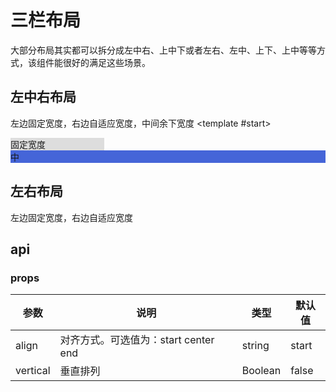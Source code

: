 <script setup>
  import column from '../../../src/components/column/index.vue'
</script>

# 三栏布局

大部分布局其实都可以拆分成左中右、上中下或者左右、左中、上下、上中等等方式，该组件能很好的满足这些场景。

## 左中右布局

左边固定宽度，右边自适应宽度，中间余下宽度
<column>
<template #start>

<div style="background:#ddd;width:150px">固定宽度</div>
</template>

  <div style="background:#4565d8;width:100%">中</div>
  <template #end>
    <div style="background:#ddd">自适应宽度</div>
  </template>
</column>

## 左右布局

左边固定宽度，右边自适应宽度

<column>
  <template #start>
  <div style="background:#ddd;width:150px">固定宽度</div>
  </template>
  <template #end>
  <div style="background:#ddd">自适应宽度</div>
  </template>
</column>

## api

### props

| 参数     | 说明                                 | 类型    | 默认值 |
| -------- | ------------------------------------ | ------- | ------ |
| align    | 对齐方式。可选值为：start center end | string  | start  |
| vertical | 垂直排列                             | Boolean | false  |
